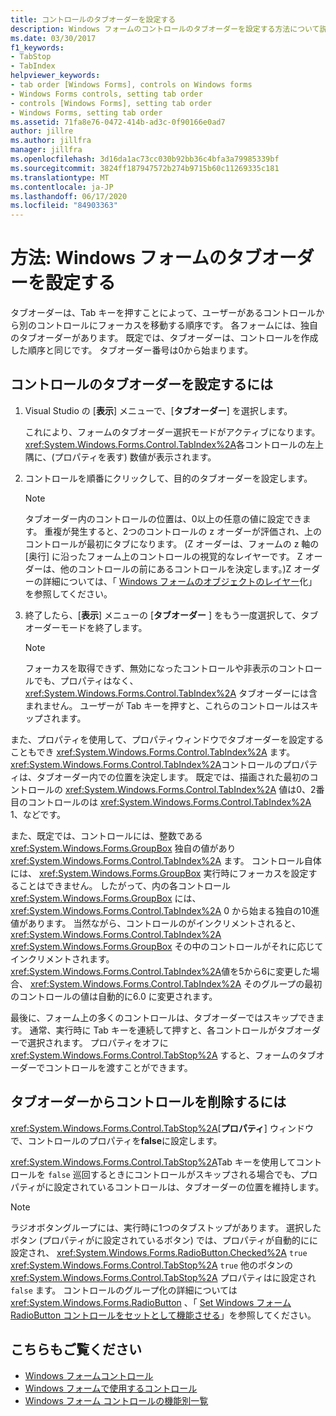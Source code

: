 ```yaml
---
title: コントロールのタブオーダーを設定する
description: Windows フォームのコントロールのタブオーダーを設定する方法について説明します。 タブオーダーを Visual Studio で設定するか、プロパティウィンドウの TabIndex プロパティを使用します。
ms.date: 03/30/2017
f1_keywords:
- TabStop
- TabIndex
helpviewer_keywords:
- tab order [Windows Forms], controls on Windows forms
- Windows Forms controls, setting tab order
- controls [Windows Forms], setting tab order
- Windows Forms, setting tab order
ms.assetid: 71fa8e76-0472-414b-ad3c-0f90166e0ad7
author: jillre
ms.author: jillfra
manager: jillfra
ms.openlocfilehash: 3d16da1ac73cc030b92bb36c4bfa3a79985339bf
ms.sourcegitcommit: 3824ff187947572b274b9715b60c11269335c181
ms.translationtype: MT
ms.contentlocale: ja-JP
ms.lasthandoff: 06/17/2020
ms.locfileid: "84903363"
---
```

# <a name="how-to-set-the-tab-order-on-windows-forms"></a>方法: Windows フォームのタブオーダーを設定する

タブオーダーは、Tab キーを押すことによって、ユーザーがあるコントロールから別のコントロールにフォーカスを移動する順序です。 各フォームには、独自のタブオーダーがあります。 既定では、タブオーダーは、コントロールを作成した順序と同じです。 タブオーダー番号は0から始まります。

## <a name="to-set-the-tab-order-of-a-control"></a>コントロールのタブオーダーを設定するには

1. Visual Studio の [**表示**] メニューで、[**タブオーダー**] を選択します。

   これにより、フォームのタブオーダー選択モードがアクティブになります。 <xref:System.Windows.Forms.Control.TabIndex%2A>各コントロールの左上隅に、(プロパティを表す) 数値が表示されます。

2. コントロールを順番にクリックして、目的のタブオーダーを設定します。

   > [!NOTE]
   > タブオーダー内のコントロールの位置は、0以上の任意の値に設定できます。 重複が発生すると、2つのコントロールの z オーダーが評価され、上のコントロールが最初にタブになります。 (Z オーダーは、フォームの z 軸の [奥行] に沿ったフォーム上のコントロールの視覚的なレイヤーです。 Z オーダーは、他のコントロールの前にあるコントロールを決定します。)Z オーダーの詳細については、「 [Windows フォームのオブジェクトのレイヤー](how-to-layer-objects-on-windows-forms.md)化」を参照してください。

3. 終了したら、[**表示**] メニューの [**タブオーダー** ] をもう一度選択して、タブオーダーモードを終了します。

   > [!NOTE]
   > フォーカスを取得できず、無効になったコントロールや非表示のコントロールでも、プロパティはなく、 <xref:System.Windows.Forms.Control.TabIndex%2A> タブオーダーには含まれません。 ユーザーが Tab キーを押すと、これらのコントロールはスキップされます。

また、プロパティを使用して、プロパティウィンドウでタブオーダーを設定することもでき <xref:System.Windows.Forms.Control.TabIndex%2A> ます。 <xref:System.Windows.Forms.Control.TabIndex%2A>コントロールのプロパティは、タブオーダー内での位置を決定します。 既定では、描画された最初のコントロールの <xref:System.Windows.Forms.Control.TabIndex%2A> 値は0、2番目のコントロールのは <xref:System.Windows.Forms.Control.TabIndex%2A> 1、などです。

また、既定では、コントロールには、整数である <xref:System.Windows.Forms.GroupBox> 独自の値があり <xref:System.Windows.Forms.Control.TabIndex%2A> ます。 コントロール自体には、 <xref:System.Windows.Forms.GroupBox> 実行時にフォーカスを設定することはできません。 したがって、内の各コントロール <xref:System.Windows.Forms.GroupBox> には、 <xref:System.Windows.Forms.Control.TabIndex%2A> 0 から始まる独自の10進値があります。 当然ながら、コントロールのがインクリメントされると、 <xref:System.Windows.Forms.Control.TabIndex%2A> <xref:System.Windows.Forms.GroupBox> その中のコントロールがそれに応じてインクリメントされます。 <xref:System.Windows.Forms.Control.TabIndex%2A>値を5から6に変更した場合、 <xref:System.Windows.Forms.Control.TabIndex%2A> そのグループの最初のコントロールの値は自動的に6.0 に変更されます。

最後に、フォーム上の多くのコントロールは、タブオーダーではスキップできます。 通常、実行時に Tab キーを連続して押すと、各コントロールがタブオーダーで選択されます。 プロパティをオフに <xref:System.Windows.Forms.Control.TabStop%2A> すると、フォームのタブオーダーでコントロールを渡すことができます。

## <a name="to-remove-a-control-from-the-tab-order"></a>タブオーダーからコントロールを削除するには

<xref:System.Windows.Forms.Control.TabStop%2A>[**プロパティ**] ウィンドウで、コントロールのプロパティを**false**に設定します。

<xref:System.Windows.Forms.Control.TabStop%2A>Tab キーを使用してコントロールを `false` 巡回するときにコントロールがスキップされる場合でも、プロパティがに設定されているコントロールは、タブオーダーの位置を維持します。

> [!NOTE]
> ラジオボタングループには、実行時に1つのタブストップがあります。 選択したボタン (プロパティがに設定されているボタン) では、プロパティが自動的にに設定され、 <xref:System.Windows.Forms.RadioButton.Checked%2A> `true` <xref:System.Windows.Forms.Control.TabStop%2A> `true` 他のボタンの <xref:System.Windows.Forms.Control.TabStop%2A> プロパティはに設定され `false` ます。 コントロールのグループ化の詳細については <xref:System.Windows.Forms.RadioButton> 、「 [Set Windows フォーム RadioButton コントロールをセットとして機能させる](how-to-group-windows-forms-radiobutton-controls-to-function-as-a-set.md)」を参照してください。

## <a name="see-also"></a>こちらもご覧ください

- [Windows フォームコントロール](index.md)
- [Windows フォームで使用するコントロール](controls-to-use-on-windows-forms.md)
- [Windows フォーム コントロールの機能別一覧](windows-forms-controls-by-function.md)
